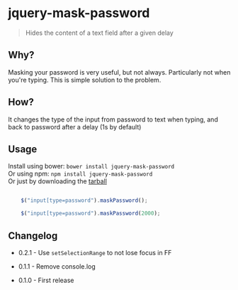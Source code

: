 # jquery-mask-password

> Hides the content of a text field after a given delay

## Why?

Masking your password is very useful, but not always. Particularly not when you're typing. This is simple solution to the problem.

## How?

It changes the type of the input from password to text when typing, and back to password after a delay (1s by default)

## Usage

Install using bower: `bower install jquery-mask-password`  
Or using npm: `npm install jquery-mask-password`  
Or just by downloading the [tarball](https://github.com/MathieuLoutre/jquery-mask-password/archive/master.zip)

```js

	$("input[type=password").maskPassword();

	$("input[type=password").maskPassword(2000);

```

## Changelog

- 0.2.1 - Use `setSelectionRange` to not lose focus in FF

- 0.1.1 - Remove console.log

- 0.1.0 - First release